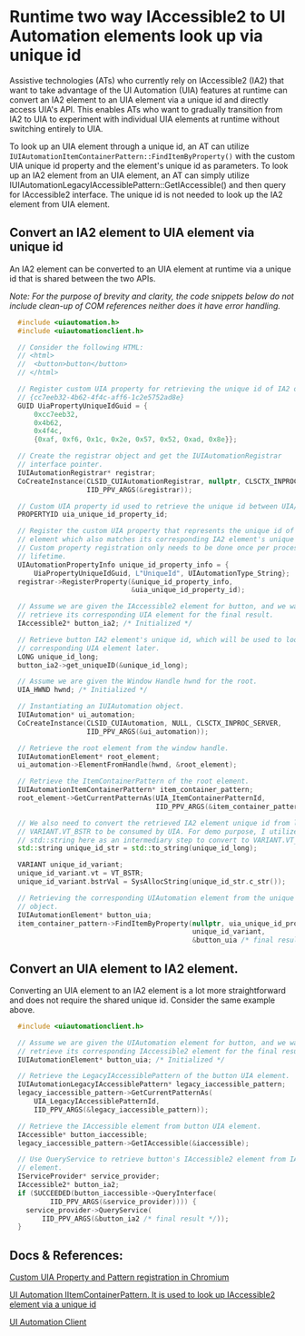 # Runtime two way IAccessible2 to UI Automation elements look up via unique id
Assistive technologies (ATs) who currently rely on IAccessible2 (IA2) that want
to take advantage of the UI Automation (UIA) features at runtime can convert an
IA2 element to an UIA element via a unique id and directly access UIA's API.
This enables ATs who want to gradually transition from IA2 to UIA to experiment
with individual UIA elements at runtime without switching entirely to UIA.


To look up an UIA element through a unique id, an AT can utilize
`IUIAutomationItemContainerPattern::FindItemByProperty()` with the custom UIA
unique id property and the element's unique id as parameters.
To look up an IA2 element from an UIA element, an AT can simply
utilize IUIAutomationLegacyIAccessiblePattern::GetIAccessible() and
then query for IAccessible2 interface. The unique id is not needed to
look up the IA2 element from UIA element.

## Convert an IA2 element to UIA element via unique id
An IA2 element can be converted to an UIA element at runtime via a unique id
that is shared between the two APIs.

*Note: For the purpose of brevity and clarity, the code snippets below do not
include clean-up of COM references neither does it have error handling.*

~~~c++
  #include <uiautomation.h>
  #include <uiautomationclient.h>

  // Consider the following HTML:
  // <html>
  //  <button>button</button>
  // </html>

  // Register custom UIA property for retrieving the unique id of IA2 object.
  // {cc7eeb32-4b62-4f4c-aff6-1c2e5752ad8e}
  GUID UiaPropertyUniqueIdGuid = {
      0xcc7eeb32,
      0x4b62,
      0x4f4c,
      {0xaf, 0xf6, 0x1c, 0x2e, 0x57, 0x52, 0xad, 0x8e}};

  // Create the registrar object and get the IUIAutomationRegistrar
  // interface pointer.
  IUIAutomationRegistrar* registrar;
  CoCreateInstance(CLSID_CUIAutomationRegistrar, nullptr, CLSCTX_INPROC_SERVER,
                   IID_PPV_ARGS(&registrar));

  // Custom UIA property id used to retrieve the unique id between UIA/IA2.
  PROPERTYID uia_unique_id_property_id;

  // Register the custom UIA property that represents the unique id of an UIA
  // element which also matches its corresponding IA2 element's unique id.
  // Custom property registration only needs to be done once per process
  // lifetime.
  UIAutomationPropertyInfo unique_id_property_info = {
      UiaPropertyUniqueIdGuid, L"UniqueId", UIAutomationType_String};
  registrar->RegisterProperty(&unique_id_property_info,
                              &uia_unique_id_property_id);

  // Assume we are given the IAccessible2 element for button, and we want to
  // retrieve its corresponding UIA element for the final result.
  IAccessible2* button_ia2; /* Initialized */

  // Retrieve button IA2 element's unique id, which will be used to look up the
  // corresponding UIA element later.
  LONG unique_id_long;
  button_ia2->get_uniqueID(&unique_id_long);

  // Assume we are given the Window Handle hwnd for the root.
  UIA_HWND hwnd; /* Initialized */

  // Instantiating an IUIAutomation object.
  IUIAutomation* ui_automation;
  CoCreateInstance(CLSID_CUIAutomation, NULL, CLSCTX_INPROC_SERVER,
                   IID_PPV_ARGS(&ui_automation));

  // Retrieve the root element from the window handle.
  IUIAutomationElement* root_element;
  ui_automation->ElementFromHandle(hwnd, &root_element);

  // Retrieve the ItemContainerPattern of the root element.
  IUIAutomationItemContainerPattern* item_container_pattern;
  root_element->GetCurrentPatternAs(UIA_ItemContainerPatternId,
                                    IID_PPV_ARGS(&item_container_pattern));

  // We also need to convert the retrieved IA2 element unique id from long to
  // VARIANT.VT_BSTR to be consumed by UIA. For demo purpose, I utilize
  // std::string here as an intermediary step to convert to VARIANT.VT_BSTR.
  std::string unique_id_str = std::to_string(unique_id_long);

  VARIANT unique_id_variant;
  unique_id_variant.vt = VT_BSTR;
  unique_id_variant.bstrVal = SysAllocString(unique_id_str.c_str());

  // Retrieving the corresponding UIAutomation element from the unique id of IA2
  // object.
  IUIAutomationElement* button_uia;
  item_container_pattern->FindItemByProperty(nullptr, uia_unique_id_property_id,
                                             unique_id_variant,
                                             &button_uia /* final result */);
~~~

## Convert an UIA element to IA2 element.
Converting an UIA element to an IA2 element is a lot more straightforward and
does not require the shared unique id. Consider the same example above.
~~~c++
  #include <uiautomationclient.h>

  // Assume we are given the UIAutomation element for button, and we want to
  // retrieve its corresponding IAccessible2 element for the final result.
  IUIAutomationElement* button_uia; /* Initialized */

  // Retrieve the LegacyIAccessiblePattern of the button UIA element.
  IUIAutomationLegacyIAccessiblePattern* legacy_iaccessible_pattern;
  legacy_iaccessible_pattern->GetCurrentPatternAs(
      UIA_LegacyIAccessiblePatternId,
      IID_PPV_ARGS(&legacy_iaccessible_pattern));

  // Retrieve the IAccessible element from button UIA element.
  IAccessible* button_iaccessible;
  legacy_iaccessible_pattern->GetIAccessible(&iaccessible);

  // Use QueryService to retrieve button's IAccessible2 element from IAccessible
  // element.
  IServiceProvider* service_provider;
  IAccessible2* button_ia2;
  if (SUCCEEDED(button_iaccessible->QueryInterface(
          IID_PPV_ARGS(&service_provider)))) {
    service_provider->QueryService(
        IID_PPV_ARGS(&button_ia2 /* final result */));
  }
~~~

## Docs & References:
[Custom UIA Property and Pattern registration in Chromium](https://chromium.googlesource.com/chromium/src/+/master/ui/accessibility/platform/uia_registrar_win.h)

[UI Automation IItemContainerPattern. It is used to look up IAccessible2 element
via a unique id](https://docs.microsoft.com/en-us/windows/win32/api/uiautomationclient/nn-uiautomationclient-iuiautomationitemcontainerpattern)

[UI Automation Client](https://docs.microsoft.com/en-us/windows/win32/api/uiautomationclient/)
